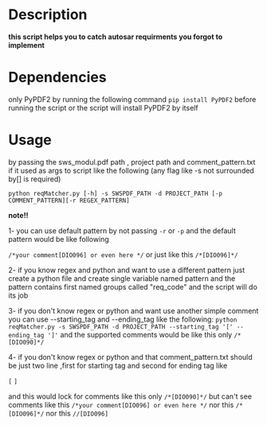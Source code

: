 
# Description

**this script helps you to catch autosar requirments you forgot to implement**

  

# Dependencies

only PyPDF2 by running the following command `pip install PyPDF2` before running the script or the script will install PyPDF2 by itself 

  

# Usage

by passing the sws_modul.pdf path , project path and comment_pattern.txt if it used as args to script like the following (any flag like -s not surrounded by[] is required)

`python reqMatcher.py [-h] -s SWSPDF_PATH -d PROJECT_PATH [-p COMMENT_PATTERN][-r REGEX_PATTERN]`

  

**note!!**

  

1- you can use default pattern by not passing `-r` or `-p` and the default pattern would be like following

`/*your comment[DIO096] or even here */` or just like this `/*[DIO096]*/`

  

2- if you know regex and python and want to use a different pattern just create a python file and create single variable named pattern and the pattern contains first named groups called "req_code" and the script will do its job


3-  if you don't know regex or python and want use another simple comment you can use --starting_tag and --ending_tag like the following:
`python reqMatcher.py -s SWSPDF_PATH -d PROJECT_PATH --starting_tag '[' --ending_tag ']'`
and the supported comments would be like this only `/*[DIO090]*/`

4- if you don't know regex or python and that comment_pattern.txt should be just two line ,first for starting tag and second for ending tag like

`[`
`]`

and this would lock for comments like this only `/*[DIO090]*/`
but can't see comments like this `/*your comment[DIO096] or even here */` nor this `/*[DIO096]*/` nor this `//[DIO096]`

